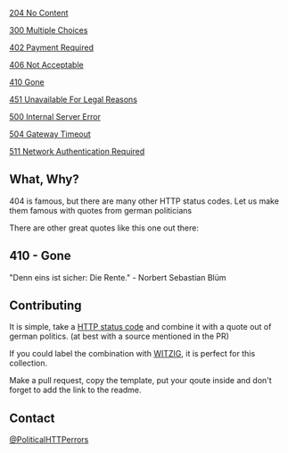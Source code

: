 [204 No Content](204.html)

[300 Multiple Choices](300.html)

[402 Payment Required](402.html)

[406 Not Acceptable](406.html)

[410 Gone](410.html)

[451 Unavailable For Legal Reasons](451.html)

[500 Internal Server Error](500.html)

[504 Gateway Timeout](504.html)

[511 Network Authentication Required](511.html)

## What, Why?

404 is famous, but there are many other HTTP status codes. Let us make them famous with quotes from german politicians

There are other great quotes like this one out there:

## 410 - Gone

"Denn eins ist sicher: Die Rente." - Norbert Sebastian Blüm

## Contributing

It is simple, take a [HTTP status code](https://de.wikipedia.org/wiki/HTTP-Statuscode) and combine it with a quote out of german politics. (at best with a source mentioned in the PR)

If you could label the combination with [WITZIG](https://marcuwekling.reimkultur-shop.de/marc-uwe-kling-witzig-nicht-witzig-holzstempel-6400101.html), it is perfect for this collection.

Make a pull request, copy the template, put your qoute inside and don't forget to add the link to the readme.

## Contact

[@PoliticalHTTPerrors](https://twitter.com/PoliticalHTTP)
